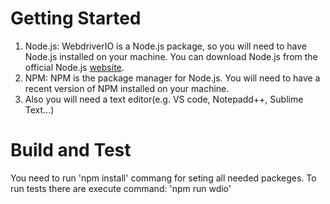 # Getting Started
1.	Node.js: WebdriverIO is a Node.js package, so you will need to have Node.js installed on your machine.
    You can download Node.js from the official Node.js [website](https://nodejs.org/en).
2.	NPM: NPM is the package manager for Node.js. You will need to have a recent version of NPM installed on your machine.
3.	Also you will need a text editor(e.g. VS code, Notepadd++, Sublime Text...)

# Build and Test
You need to run 'npm install' commang for seting all needed packeges.
To run tests there are execute command:
 'npm run wdio' 
 